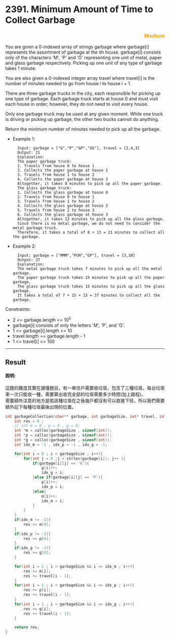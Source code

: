 # 2391. Minimum Amount of Time to Collect Garbage

 
### <div style="color:orange ;text-align: right">Medium</div>


You are given a 0-indexed array of strings garbage where garbage[i] represents the assortment of garbage at the ith house. garbage[i] consists only of the characters 'M', 'P' and 'G' representing one unit of metal, paper and glass garbage respectively. Picking up one unit of any type of garbage takes 1 minute.

You are also given a 0-indexed integer array travel where travel[i] is the number of minutes needed to go from house i to house i + 1.

There are three garbage trucks in the city, each responsible for picking up one type of garbage. Each garbage truck starts at house 0 and must visit each house in order; however, they do not need to visit every house.

Only one garbage truck may be used at any given moment. While one truck is driving or picking up garbage, the other two trucks cannot do anything.

Return the minimum number of minutes needed to pick up all the garbage.


* Example 1:

        Input: garbage = ["G","P","GP","GG"], travel = [2,4,3]
        Output: 21
        Explanation:
        The paper garbage truck:
        1. Travels from house 0 to house 1
        2. Collects the paper garbage at house 1
        3. Travels from house 1 to house 2
        4. Collects the paper garbage at house 2
        Altogether, it takes 8 minutes to pick up all the paper garbage.
        The glass garbage truck:
        1. Collects the glass garbage at house 0
        2. Travels from house 0 to house 1
        3. Travels from house 1 to house 2
        4. Collects the glass garbage at house 2
        5. Travels from house 2 to house 3
        6. Collects the glass garbage at house 3
        Altogether, it takes 13 minutes to pick up all the glass garbage.
        Since there is no metal garbage, we do not need to consider the metal garbage truck.
        Therefore, it takes a total of 8 + 13 = 21 minutes to collect all the garbage.
* Example 2:

        Input: garbage = ["MMM","PGM","GP"], travel = [3,10]
        Output: 37
        Explanation:
        The metal garbage truck takes 7 minutes to pick up all the metal garbage.
        The paper garbage truck takes 15 minutes to pick up all the paper garbage.
        The glass garbage truck takes 15 minutes to pick up all the glass garbage.
        It takes a total of 7 + 15 + 15 = 37 minutes to collect all the garbage.
 

Constraints:

* 2 <= garbage.length <= $10^5$
* garbage[i] consists of only the letters 'M', 'P', and 'G'.
* 1 <= garbage[i].length <= 10
* travel.length == garbage.length - 1
* 1 <= travel[i] <= 100
  


***
## Result
#### 說明:

這題的難度其實在讀懂題目，有一串住戶需要收垃圾，包含了三種垃圾，每台垃圾車一次只能收一種，需要算出收完全部的垃圾需要多少時間(加上路程)。  
需要額外注意的地方是若該種垃圾在之後幾戶都沒有可以直接下班，所以我們需要額外記下每種垃圾最後出現的位置。


```c
int garbageCollection(char** garbage, int garbageSize, int* travel, int travelSize) {
    int res = 0 ;
    // int m = 0 , p = 0 , g = 0;
    int *m = calloc(garbageSize , sizeof(int));
    int *p = calloc(garbageSize , sizeof(int));
    int *g = calloc(garbageSize , sizeof(int));
    int idx_m = -1 , idx_p = -1 , idx_g = -1;

    for(int i = 0 ; i < garbageSize ; i++){
        for(int j = 0 ;j < strlen(garbage[i]); j++ ){
            if(garbage[i][j] == 'G'){
                g[i]++;
                idx_g = i;
            }else if(garbage[i][j] == 'P'){
                p[i]++;
                idx_p = i;
            }else{
                m[i]++;
                idx_m = i;
            }
        }
    }
    if(idx_m != -1){
        res += m[0];
    }
    if(idx_p != -1){
        res += p[0];
    }
    if(idx_g != -1){
        res += g[0];
    }

    for(int i = 1 ; i < garbageSize && i <= idx_m ; i++){
        res += m[i];
        res += travel[i - 1];
    }
    for(int i = 1 ; i < garbageSize && i <= idx_p ; i++){
        res += p[i];
        res += travel[i - 1];
    }
    for(int i = 1 ; i < garbageSize && i <= idx_g ; i++){
        res += g[i];
        res += travel[i - 1];
    }

    return res;
}
```
